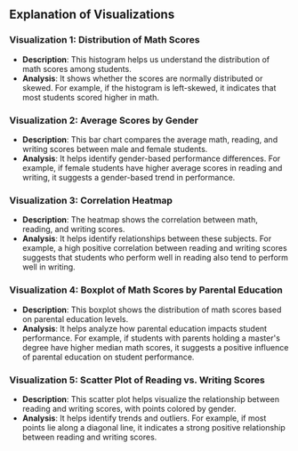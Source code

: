 ## Explanation of Visualizations

### Visualization 1: Distribution of Math Scores
- **Description**: This histogram helps us understand the distribution of math scores among students.
- **Analysis**: It shows whether the scores are normally distributed or skewed. For example, if the histogram is left-skewed, it indicates that most students scored higher in math.


### Visualization 2: Average Scores by Gender
- **Description**: This bar chart compares the average math, reading, and writing scores between male and female students.
- **Analysis**: It helps identify gender-based performance differences. For example, if female students have higher average scores in reading and writing, it suggests a gender-based trend in performance.


### Visualization 3: Correlation Heatmap
- **Description**: The heatmap shows the correlation between math, reading, and writing scores.
- **Analysis**: It helps identify relationships between these subjects. For example, a high positive correlation between reading and writing scores suggests that students who perform well in reading also tend to perform well in writing.


### Visualization 4: Boxplot of Math Scores by Parental Education
- **Description**: This boxplot shows the distribution of math scores based on parental education levels.
- **Analysis**: It helps analyze how parental education impacts student performance. For example, if students with parents holding a master's degree have higher median math scores, it suggests a positive influence of parental education on student performance.


### Visualization 5: Scatter Plot of Reading vs. Writing Scores
- **Description**: This scatter plot helps visualize the relationship between reading and writing scores, with points colored by gender.
- **Analysis**: It helps identify trends and outliers. For example, if most points lie along a diagonal line, it indicates a strong positive relationship between reading and writing scores.


